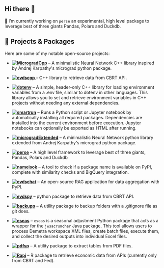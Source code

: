## Hi there 👋


🔭 I’m currently working on `perse` an experimental, high level package to leverage best of three giants Pandas, Polars and Duckdb.


## 🔧 Projects & Packages

Here are some of my notable open-source projects:

- **[![MicrogradCpp](https://img.shields.io/badge/MicrogradCpp-C++-brightgreen)](https://github.com/SermetPekin/microgradCpp)** – A minimalistic Neural Network C++ library inspired by Andrej Karpathy's micrograd python package. 
- **[ ![evdscpp](https://img.shields.io/badge/evdscpp-C++-brightgreen) ](https://github.com/SermetPekin/evdscpp)** –  C++ library to retrieve data from CBRT API.
- **[![dotenv](https://img.shields.io/badge/dotenv-C++-brightgreen)](https://github.com/SermetPekin/dotenv)** – A simple, header-only C++ library for loading environment variables from a .env file, similar to dotenv in other languages. This library allows you to set and retrieve environment variables in C++ projects without needing any external dependencies.

- **[![smartrun](https://img.shields.io/badge/smartrun-python-green)](https://github.com/SermetPekin/smartrun)** – Runs a Python script or Jupyter notebook by automatically installing all required packages. Dependencies are installed into the current environment before execution. Jupyter notebooks can optionally be exported as HTML after running.
  
- **[![microgradExtended](https://img.shields.io/badge/microgradExtended-python-green)](https://github.com/SermetPekin/micrograd)** – A minimalistic Neural Network python library extended from Andrej Karpathy's micrograd python package. 
  
- **[![perse](https://img.shields.io/badge/perse-python-green)](https://github.com/SermetPekin/perse)** – A high level framework to leverage best of three giants, Pandas, Polars and Duckdb
- **[![nameisok](https://img.shields.io/badge/nameisok-python-green)](https://github.com/SermetPekin/nameisok)** – A tool to check if a package name is available on PyPI, complete with similarity checks and BigQuery integration.
- **[![evdschat](https://img.shields.io/badge/evdschat-python-green)](https://github.com/SermetPekin/evdschat)** – An open-source RAG application for data aggregation with PyPI.
- **[![evdspy](https://img.shields.io/badge/evdspy-python-green)](https://github.com/SermetPekin/evdspy-repo)** –   python package to retrieve data from CBRT API.
- **[![backupp](https://img.shields.io/badge/backupp-python-green)](https://github.com/SermetPekin/backupp-rep)** –  A utility package to backup folders with a .gitignore file as git does.
- **[![eseas](https://img.shields.io/badge/eseas-python-green)](https://github.com/SermetPekin/eseas-repo)** – `eseas` is a seasonal adjustment Python package that acts as a wrapper for the `jwsacruncher` Java package. This tool allows users to process Demetra workspace XML files, create batch files, execute them, and collect the desired outputs into individual Excel files.
 
- **[![pdfsp](https://img.shields.io/badge/pdfsp-python-green)](https://github.com/SermetPekin/pdfsp)** –  A utility package to extract tables from PDF files. 

 

- **[![Rapi](https://img.shields.io/badge/Rapi-R-blueviolet)](https://github.com/DataRapi/Rapi)** – R package to retrieve economic data from APIs (currently only from CBRT and Fed).






<!--

## 📊 GitHub Stats
![](http://github-profile-summary-cards.vercel.app/api/cards/profile-details?username=SermetPekin&theme=github) 

![](http://github-profile-summary-cards.vercel.app/api/cards/stats?username=SermetPekin&theme=github) 

![](http://github-profile-summary-cards.vercel.app/api/cards/repos-per-language?username=SermetPekin&theme=github) 

**SermetPekin/SermetPekin** is a ✨ _special_ ✨ repository because its `README.md` (this file) appears on your GitHub profile.

Here are some ideas to get you started:

- 🔭 I’m currently working on perse package

- 🌱 I’m currently learning ...
- 👯 I’m looking to collaborate on ...
- 🤔 I’m looking for help with ...
- 💬 Ask me about ...
- 📫 How to reach me: ...
- 😄 Pronouns: ...
- ⚡ Fun fact: ...
-->

